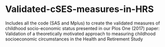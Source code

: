 # Validated-cSES-measures-in-HRS
Includes all the code (SAS and Mplus) to create the validated measures of childhood socio-economic status presented in our Plos One (2017) paper: Validation of a theoretically motivated approach to measuring childhood socioeconomic circumstances in the Health and Retirement Study 
